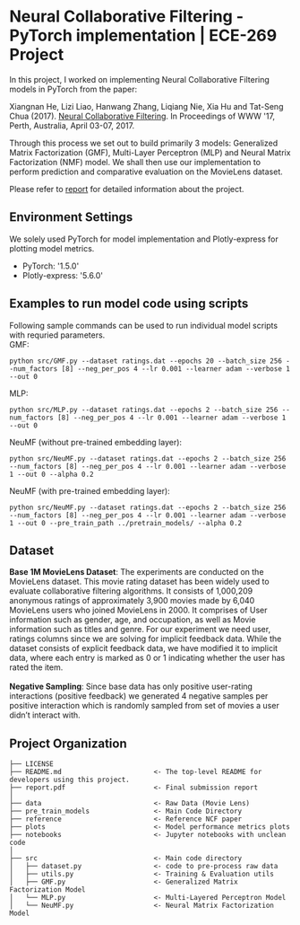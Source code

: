 Neural Collaborative Filtering - PyTorch implementation | ECE-269 Project
==========================================================================

In this project, I worked on implementing Neural Collaborative
Filtering models in PyTorch from the paper: <br>

Xiangnan He, Lizi Liao, Hanwang Zhang, Liqiang Nie, Xia Hu and Tat-Seng Chua (2017). [Neural Collaborative Filtering](https://dl.acm.org/doi/10.1145/3038912.3052569). In Proceedings of WWW '17, Perth, Australia, April 03-07, 2017.  <br>

Through this process we set out to build primarily 3 models: Generalized Matrix Factorization (GMF), Multi-Layer Perceptron (MLP) and Neural Matrix Factorization (NMF) model. We shall then use our implementation to perform prediction and comparative evaluation on the MovieLens dataset. <br>

Please refer to [report](https://github.com/Rajasvi/neural_collaborative_filtering_pytorch/blob/master/report.pdf) for detailed information about the project.

## Environment Settings
We solely used PyTorch for model implementation and Plotly-express for plotting model metrics.
- PyTorch: '1.5.0'
- Plotly-express: '5.6.0'

## Examples to run model code using scripts
Following sample commands can be used to run individual model scripts with requried parameters.<br>
GMF:<br>
```
python src/GMF.py --dataset ratings.dat --epochs 20 --batch_size 256 --num_factors [8] --neg_per_pos 4 --lr 0.001 --learner adam --verbose 1 --out 0
```
MLP: <br>
```
python src/MLP.py --dataset ratings.dat --epochs 2 --batch_size 256 --num_factors [8] --neg_per_pos 4 --lr 0.001 --learner adam --verbose 1 --out 0
```
NeuMF (without pre-trained embedding layer): <br>
```
python src/NeuMF.py --dataset ratings.dat --epochs 2 --batch_size 256 --num_factors [8] --neg_per_pos 4 --lr 0.001 --learner adam --verbose 1 --out 0 --alpha 0.2
```
NeuMF (with pre-trained embedding layer): <br>
```
python src/NeuMF.py --dataset ratings.dat --epochs 2 --batch_size 256 --num_factors [8] --neg_per_pos 4 --lr 0.001 --learner adam --verbose 1 --out 0 --pre_train_path ../pretrain_models/ --alpha 0.2
```

## Dataset
<b>Base 1M MovieLens Dataset</b>: The experiments are conducted on the MovieLens dataset. This movie rating dataset has been widely used to evaluate collaborative filtering algorithms. It consists of 1,000,209 anonymous ratings of approximately 3,900 movies made by 6,040 MovieLens users who joined MovieLens in 2000. It comprises of User information such as gender, age, and occupation, as well as Movie information such as titles and genre. For our experiment we need user, ratings columns since we are solving for implicit feedback data. While the dataset consists of explicit feedback data, we have modified it to implicit data, where each entry is marked as 0 or 1 indicating whether the user has rated the item. <br>
<br>
<b>Negative Sampling</b>: Since base data has only positive user-rating interactions (positive feedback) we generated 4 negative samples per positive interaction which is randomly sampled from set of movies a user didn’t interact with.

## Project Organization

    ├── LICENSE
    ├── README.md                       <- The top-level README for developers using this project.   
    ├── report.pdf                      <- Final submission report
    │
    ├── data                            <- Raw Data (Movie Lens)
    ├── pre_train_models                <- Main Code Directory
    ├── reference                       <- Reference NCF paper
    ├── plots                           <- Model performance metrics plots
    ├── notebooks                       <- Jupyter notebooks with unclean code
    │
    ├── src                             <- Main code directory
    │   ├── dataset.py                  <- code to pre-process raw data
    │   ├── utils.py                    <- Training & Evaluation utils 
    │   ├── GMF.py                      <- Generalized Matrix Factorization Model
    │   └── MLP.py                      <- Multi-Layered Perceptron Model
    │   └── NeuMF.py                    <- Neural Matrix Factorization Model

